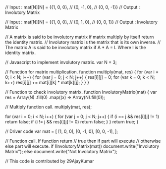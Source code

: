 // Input : mat[N][N] = {{1, 0, 0},
//                      {0, -1, 0},
//                      {0, 0, -1}}
// Output : Involutory Matrix

// Input : mat[N][N] = {{1, 0, 0},
//                      {0, 1, 0},
//                      {0, 0, 1}}
// Output : Involutory Matrix

// A matrix is said to be involutory matrix if matrix multiply by itself return the identity matrix.
//  Involutory matrix is the matrix that is its own inverse.
// The matrix A is said to be involutory matrix if A * A = I. Where I is the identity matrix.

// Javascript to implement involutory matrix.
var N = 3;

// Function for matrix multiplication.
function multiply(mat, res) {
  for (var i = 0; i < N; i++) {
    for (var j = 0; j < N; j++) {
      res[i][j] = 0;
      for (var k = 0; k < N; k++) res[i][j] += mat[i][k] * mat[k][j];
    }
  }
}

// Function to check involutory matrix.
function InvolutoryMatrix(mat) {
  var res = Array(N)
    .fill(0)
    .map((x) => Array(N).fill(0));

  // Multiply function call.
  multiply(mat, res);

  for (var i = 0; i < N; i++) {
    for (var j = 0; j < N; j++) {
      if (i == j && res[i][j] != 1) return false;
      if (i != j && res[i][j] != 0) return false;
    }
  }
  return true;
}

// Driver code
var mat = [
  [1, 0, 0],
  [0, -1, 0],
  [0, 0, -1],
];

// Function call. If function return
// true then if part will execute
// otherwise else part will execute.
if (InvolutoryMatrix(mat)) document.write("Involutory Matrix");
else document.write("Not Involutory Matrix");

// This code is contributed by 29AjayKumar
